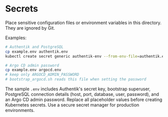 # Secrets
Place sensitive configuration files or environment variables in this directory.
They are ignored by Git.

Examples:

```bash
# Authentik and PostgreSQL
cp example.env authentik.env
kubectl create secret generic authentik-env --from-env-file=authentik.env

# Argo CD admin password
cp example.env argocd.env
# keep only ARGOCD_ADMIN_PASSWORD
# bootstrap_argocd.sh reads this file when setting the password
```

The sample `.env` includes Authentik's secret key, bootstrap superuser, PostgreSQL connection details (host, port, database, user, password), and an Argo CD admin password. Replace all placeholder values before creating Kubernetes secrets. Use a secure secret manager for production environments.
